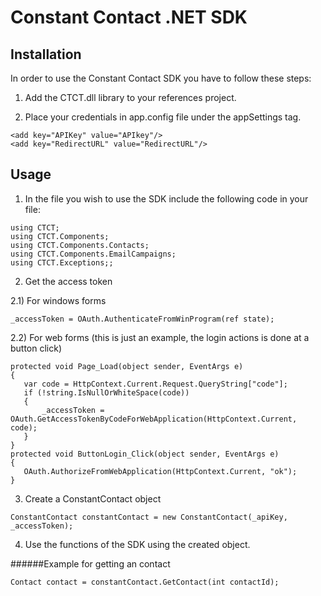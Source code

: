 Constant Contact .NET SDK
=========================

## Installation

In order to use the Constant Contact SDK you have to follow these steps:

1) Add the CTCT.dll library to your references project.

2) Place your credentials in app.config file under the appSettings tag.

`<add key="APIKey" value="APIkey"/>`
<br>
`<add key="RedirectURL" value="RedirectURL"/>`

## Usage

1) In the file you wish to use the SDK include the following code in your file:

 `using CTCT; `
<br>
 `using CTCT.Components;` 
<br>
`using CTCT.Components.Contacts;`
<br>
`using CTCT.Components.EmailCampaigns;`
<br>
`using CTCT.Exceptions;;`  

2) Get the access token

2.1) For windows forms

`_accessToken = OAuth.AuthenticateFromWinProgram(ref state); ` 

2.2) For web forms (this is just an example, the login actions is done at a button click)

`protected void Page_Load(object sender, EventArgs e)`
<br>
`{`
<br>
`	var code = HttpContext.Current.Request.QueryString["code"];`
<br>
`	if (!string.IsNullOrWhiteSpace(code))`
<br>
`	{`
<br>
`		_accessToken = OAuth.GetAccessTokenByCodeForWebApplication(HttpContext.Current, code);`
<br>
`	}`
<br>
`}`
<br>
`protected void ButtonLogin_Click(object sender, EventArgs e)`
<br>
`{`
<br>
`	OAuth.AuthorizeFromWebApplication(HttpContext.Current, "ok");`
<br>
`}`



3) Create a ConstantContact object

`ConstantContact constantContact = new ConstantContact(_apiKey, _accessToken); `                                                                                     
                  
4) Use the functions of the SDK using the created object.   
             
######Example for getting an contact

`Contact contact = constantContact.GetContact(int contactId);`                                                      

